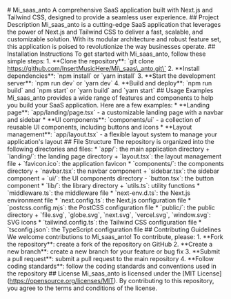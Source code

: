 \# Mi\_saas\_anto A comprehensive SaaS application built with Next.js and Tailwind CSS, designed to provide a seamless user experience. ## Project Description Mi\_saas\_anto is a cutting-edge SaaS application that leverages the power of Next.js and Tailwind CSS to deliver a fast, scalable, and customizable solution. With its modular architecture and robust feature set, this application is poised to revolutionize the way businesses operate. ## Installation Instructions To get started with Mi\_saas\_anto, follow these simple steps: 1. \*\*Clone the repository\*\*: \`git clone https://github.com/InsertMusicHere/Mi\_saas\_anto.git\` 2. \*\*Install dependencies\*\*: \`npm install\` or \`yarn install\` 3. \*\*Start the development server\*\*: \`npm run dev\` or \`yarn dev\` 4. \*\*Build and deploy\*\*: \`npm run build\` and \`npm start\` or \`yarn build\` and \`yarn start\` ## Usage Examples Mi\_saas\_anto provides a wide range of features and components to help you build your SaaS application. Here are a few examples: \* \*\*Landing page\*\*: \`app/landing/page.tsx\` - a customizable landing page with a navbar and sidebar \* \*\*UI components\*\*: \`components/ui\` - a collection of reusable UI components, including buttons and icons \* \*\*Layout management\*\*: \`app/layout.tsx\` - a flexible layout system to manage your application's layout ## File Structure The repository is organized into the following directories and files: \* \`app/\`: the main application directory + \`landing/\`: the landing page directory + \`layout.tsx\`: the layout management file + \`favicon.ico\`: the application favicon \* \`components/\`: the components directory + \`navbar.tsx\`: the navbar component + \`sidebar.tsx\`: the sidebar component + \`ui/\`: the UI components directory - \`button.tsx\`: the button component \* \`lib/\`: the library directory + \`utils.ts\`: utility functions \* \`middleware.ts\`: the middleware file \* \`next-env.d.ts\`: the Next.js environment file \* \`next.config.ts\`: the Next.js configuration file \* \`postcss.config.mjs\`: the PostCSS configuration file \* \`public/\`: the public directory + \`file.svg\`, \`globe.svg\`, \`next.svg\`, \`vercel.svg\`, \`window.svg\`: SVG icons \* \`tailwind.config.ts\`: the Tailwind CSS configuration file \* \`tsconfig.json\`: the TypeScript configuration file ## Contributing Guidelines We welcome contributions to Mi\_saas\_anto! To contribute, please: 1. \*\*Fork the repository\*\*: create a fork of the repository on GitHub 2. \*\*Create a new branch\*\*: create a new branch for your feature or bug fix 3. \*\*Submit a pull request\*\*: submit a pull request to the main repository 4. \*\*Follow coding standards\*\*: follow the coding standards and conventions used in the repository ## License Mi\_saas\_anto is licensed under the \[MIT License\](https://opensource.org/licenses/MIT). By contributing to this repository, you agree to the terms and conditions of the license.
